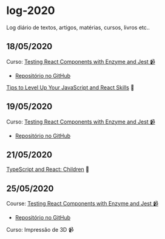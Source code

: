 # log-2020
Log diário de textos, artigos, matérias, cursos, livros etc..

## 18/05/2020
Curso: [Testing React Components with Enzyme and Jest 📹](https://egghead.io/courses/test-react-components-with-enzyme-and-jest)
* [Repositório no GitHub](https://github.com/JulianoPadilha/learning-jest-with-enzyme)

[Tips to Level Up Your JavaScript and React Skills](https://medium.com/better-programming/tips-to-level-up-your-javascript-and-react-skills-62bfbbb9b4d) 📜

## 19/05/2020
Curso: [Testing React Components with Enzyme and Jest 📹](https://egghead.io/courses/test-react-components-with-enzyme-and-jest)
* [Repositório no GitHub](https://github.com/JulianoPadilha/learning-jest-with-enzyme)

## 21/05/2020
[TypeScript and React: Children](https://fettblog.eu/typescript-react/children/) 📜

## 25/05/2020
Course: [Testing React Components with Enzyme and Jest 📹](https://egghead.io/courses/test-react-components-with-enzyme-and-jest)
* [Repositório no GitHub](https://github.com/JulianoPadilha/learning-jest-with-enzyme)

Curso: Impressão de 3D 📹

